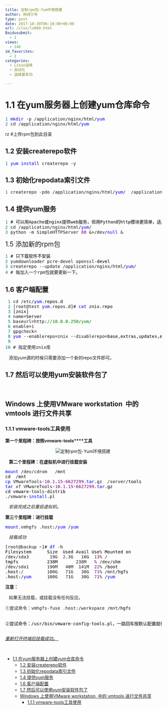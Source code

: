 ```yaml
---
title: 定制rpm包-Yum环境搭建
author: 惨绿少年
type: post
date: 2017-10-30T06:10:00+00:00
url: /clsn/lx889.html
Baidusubmit:
  - 1
views:
  - 146
zm_favorites:
  - 1
categories:
  - Linux运维
  - 自动化
  - 运维基本功

---
```

# <span id="11_yumyum">1.1 在yum服务器上创建yum仓库命令</span>

<div>
  <div class="cnblogs_code">
    <pre><span style="color: #008080;">1</span> <span style="color: #0000ff;">mkdir</span> -p /application/nginx/html/<span style="color: #0000ff;">yum</span>
<span style="color: #008080;">2</span> cd /application/nginx/html/<span style="color: #0000ff;">yum</span></pre>
  </div>
  
  <p class="a1">
    rz #上传rpm包到此目录
  </p>
</div>

## <span id="12_createrepo">1.2 安装createrepo软件</span>

<div>
  <div class="cnblogs_code">
    <pre><span style="color: #008080;">1</span> <span style="color: #0000ff;">yum</span> <span style="color: #0000ff;">install</span> createrepo -y</pre>
  </div>
</div>

## <span id="13_repodata">1.3 初始化repodata索引文件</span>

<div>
  <div class="cnblogs_code">
    <pre><span style="color: #008080;">1</span> createrepo -pdo /application/nginx/html/<span style="color: #0000ff;">yum</span>/  /application/nginx/html/<span style="color: #0000ff;">yum</span>/</pre>
  </div>
</div>

## <span id="14_yum">1.4 提供yum服务</span>

<div class="cnblogs_code">
  <pre><span style="color: #008080;">1</span> <span style="color: #000000;"># 可以用Apache或nginx提供web服务，但用Python的http模块更简单，适用于内网环境（这里我使用的是nginx提供服务）
</span><span style="color: #008080;">2</span> cd /application/nginx/html/<span style="color: #0000ff;">yum</span>/
<span style="color: #008080;">3</span> python -m SimpleHTTPServer <span style="color: #800080;">80</span> &>/dev/<span style="color: #0000ff;">null</span> &</pre>
</div>

<div>
  <p class="a1">
    <span style="font-size: 1.5em;">1.5 添加新的rpm包</span>
  </p>
  
  <div class="cnblogs_code">
    <pre><span style="color: #008080;">1</span> <span style="color: #000000;"># 只下载软件不安装
</span><span style="color: #008080;">2</span> yumdownloader pcre-devel openssl-<span style="color: #000000;">devel
</span><span style="color: #008080;">3</span> createrepo --update /application/nginx/html/<span style="color: #0000ff;">yum</span>/
<span style="color: #008080;">4</span> # 每加入一个rpm包就要更新一下。</pre>
  </div>
</div>

## <span id="16">1.6 客户端配置</span>

<div>
  <div class="cnblogs_code">
    <pre><span style="color: #008080;"> 1</span> cd /etc/<span style="color: #0000ff;">yum</span><span style="color: #000000;">.repos.d
</span><span style="color: #008080;"> 2</span> [root@test <span style="color: #0000ff;">yum</span>.repos.d]# <span style="color: #0000ff;">cat</span><span style="color: #000000;"> znix.repo
</span><span style="color: #008080;"> 3</span> <span style="color: #000000;">[znix]
</span><span style="color: #008080;"> 4</span> name=<span style="color: #000000;">Server
</span><span style="color: #008080;"> 5</span> baseurl=http:<span style="color: #008000;">//</span><span style="color: #008000;">10.0.0.250/yum/</span>
<span style="color: #008080;"> 6</span> enable=<span style="color: #800080;">1</span>
<span style="color: #008080;"> 7</span> gpgcheck=<span style="color: #800080;"></span>
<span style="color: #008080;"> 8</span> <span style="color: #0000ff;">yum</span> --enablerepo=znix --disablerepo=<span style="color: #000000;">base,extras,updates,epel list
</span><span style="color: #008080;"> 9</span> 
<span style="color: #008080;">10</span> # 指定使用znix库</pre>
  </div>
</div>

&nbsp;&nbsp; 添加yum源的时候只需要添加一个新的repo文件即可。

## <span id="17_yum">1.7 然后可以使用yum安装软件包了</span>

&nbsp;

## <span id="Windows_VMware_workstationnbsp_vmtools">Windows 上使用VMware workstation&nbsp; 中的 vmtools 进行文件共享</span>

### <span id="111_vmware-tools">1.1.1 vmware-tools工具使用</span>

**第一个里程碑：按照vmware-tools****工具**

<p align="center">
  <img data-original="https://clsn.io/wp-content/uploads/2018/03/1190037-20171122213918602-1782795355.png" src="/wp-content/themes/clsn-003/img/blank.gif" alt="定制rpm包-Yum环境搭建" alt="" />&nbsp;
</p>

&nbsp;&nbsp; **第二个里程碑：在虚拟机中进行挂载安装**

<div>
  <div class="cnblogs_code">
    <pre><span style="color: #0000ff;">mount</span> /dev/cdrom   /<span style="color: #000000;">mnt
cd  </span>/<span style="color: #000000;">mnt
</span><span style="color: #0000ff;">cp</span> VMwareTools-<span style="color: #800080;">10.1</span>.<span style="color: #800080;">15</span>-<span style="color: #800080;">6627299</span>.<span style="color: #0000ff;">tar</span>.gz  /server/<span style="color: #000000;">tools
</span><span style="color: #0000ff;">tar</span> xf VMwareTools-<span style="color: #800080;">10.1</span>.<span style="color: #800080;">15</span>-<span style="color: #800080;">6627299</span>.<span style="color: #0000ff;">tar</span><span style="color: #000000;">.gz
cd vmware</span>-tools-<span style="color: #000000;">distrib
.</span>/vmware-<span style="color: #0000ff;">install</span>.pl</pre>
  </div>
</div>

&nbsp;&nbsp; _安装完成之后重启虚拟机。_

**第三个里程碑：进行挂载**

<div>
  <div class="cnblogs_code">
    <pre><span style="color: #0000ff;">mount</span>.vmhgfs .host:/<span style="color: #0000ff;">yum</span> /<span style="color: #0000ff;">yum</span></pre>
  </div>
</div>

&nbsp;&nbsp; _挂载成功_

<div>
  <div class="cnblogs_code">
    <pre>[root@backup ~]# <span style="color: #0000ff;">df</span> -<span style="color: #000000;">h
Filesystem      Size  Used Avail Use</span>%<span style="color: #000000;"> Mounted on
</span>/dev/sda3        19G  <span style="color: #800080;">2</span>.3G   16G  <span style="color: #800080;">13</span>% /<span style="color: #000000;">
tmpfs           238M     </span><span style="color: #800080;"></span>  238M   <span style="color: #800080;"></span>% /dev/<span style="color: #000000;">shm
</span>/dev/sda1       190M   40M  141M  <span style="color: #800080;">22</span>% /<span style="color: #000000;">boot
.host:</span>/         100G   71G   30G  <span style="color: #800080;">71</span>% /mnt/<span style="color: #000000;">hgfs
.host:</span>/<span style="color: #0000ff;">yum</span>      100G   71G   30G  <span style="color: #800080;">71</span>% /<span style="color: #0000ff;">yum</span></pre>
  </div>
</div>

**注意：**

&nbsp;&nbsp; 如果无法挂载，或挂载没有任何反应。

<div>
  <div class="cnblogs_code">
    <pre>①尝试命令：vmhgfs-fuse .host:/workspace /mnt/<span style="color: #000000;">hgfs

②尝试命令：</span>/usr/bin/vmware-config-tools.pl，一路回车按默认配置就行，然后重新打开终端，OK。</pre>
  </div>
</div>

_<span style="text-decoration: underline;">重新打开终端后挂载成功。&nbsp;</span>_

&nbsp;

<div id="toc_container" class="toc_white have_bullets">
  <ul class="toc_list">
    <li>
      <a href="#11_yumyum">1.1 在yum服务器上创建yum仓库命令</a><ul>
        <li>
          <a href="#12_createrepo">1.2 安装createrepo软件</a>
        </li>
        <li>
          <a href="#13_repodata">1.3 初始化repodata索引文件</a>
        </li>
        <li>
          <a href="#14_yum">1.4 提供yum服务</a>
        </li>
        <li>
          <a href="#16">1.6 客户端配置</a>
        </li>
        <li>
          <a href="#17_yum">1.7 然后可以使用yum安装软件包了</a>
        </li>
        <li>
          <a href="#Windows_VMware_workstationnbsp_vmtools">Windows 上使用VMware workstation&nbsp; 中的 vmtools 进行文件共享</a><ul>
            <li>
              <a href="#111_vmware-tools">1.1.1 vmware-tools工具使用</a>
            </li>
          </ul>
        </li>
      </ul>
    </li>
  </ul>
</div>